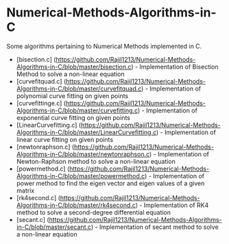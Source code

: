 # Numerical-Methods-Algorithms-in-C
Some algorithms pertaining to Numerical Methods implemented in C.

* [bisection.c] (https://github.com/Rajil1213/Numerical-Methods-Algorithms-in-C/blob/master/bisection.c) - Implementation of Bisection Method to solve a non-linear equation
* [curvefitquad.c] (https://github.com/Rajil1213/Numerical-Methods-Algorithms-in-C/blob/master/curvefitquad.c) - Implementation of polynomial curve fitting on given points
* [curvefittinge.c] (https://github.com/Rajil1213/Numerical-Methods-Algorithms-in-C/blob/master/curvefitting.c) - Implementation of exponential curve fitting on given points
* [LinearCurvefitting.c] (https://github.com/Rajil1213/Numerical-Methods-Algorithms-in-C/blob/master/LinearCurvefitting.c) - Implementation of linear curve fitting on given points
* [newtonraphson.c] (https://github.com/Rajil1213/Numerical-Methods-Algorithms-in-C/blob/master/newtonraphson.c) - Implementation of Newton-Raphson method to solve a non-linear equation
* [powermethod.c] (https://github.com/Rajil1213/Numerical-Methods-Algorithms-in-C/blob/master/powermethod.c) - Implementation of power method to find the eigen vector and eigen values of a given matrix
* [rk4second.c] (https://github.com/Rajil1213/Numerical-Methods-Algorithms-in-C/blob/master/rk4second.c) - Implementation of RK4 method to solve a second-degree differential equation
* [secant.c] (https://github.com/Rajil1213/Numerical-Methods-Algorithms-in-C/blob/master/secant.c) - Implementation of secant method to solve a non-linear equation
